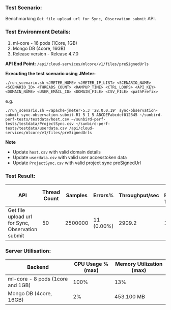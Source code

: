 ### Test Scenario:
Benchmarking `Get file upload url for Sync, Observation submit` API.

### Test Environment Details:
1. ml-core - 16 pods (1Core, 1GB) 
2. Mongo DB (4core, 16GB)
3. Release version - Release 4.7.0

**API End Point:** `/api/cloud-services/mlcore/v1/files/preSignedUrls`

**Executing the test scenario using JMeter:**

```./run_scenario.sh <JMETER_HOME> <JMETER_IP_LIST> <SCENARIO_NAME> <SCENARIO_ID> <THREADS_COUNT> <RAMPUP_TIME> <CTRL_LOOPS> <API_KEY> <DOMAIN_NAME> <USER_EMAIL_ID> <DOMAIN_FILE> <CSV_FILE> <pathPrefix> ```

e.g.

```./run_scenario.sh ~/apache-jmeter-5.3 '28.0.0.19' sync-observation-submit sync-observation-submit-R1 5 1 5 ABCDEFabcdef012345 ~/sunbird-perf-tests/testdata/host.csv ~/sunbird-perf-tests/testdata/ProjectSync.csv ~/sunbird-perf-tests/testdata/userdata.csv /api/cloud-services/mlcore/v1/files/preSignedUrls```

**Note**
- Update `host.csv` with valid domain details
- Update `userdata.csv` with valid user accesstoken data
- Update `ProjectSync.csv` with valid project sync preSignedUrl


### Test Result:
| API           | Thread Count  | Samples  | Errors%   | Throughput/sec  |Avg Resp Time  |   95th pct  |  99th pct   |
| ------------- | ------------- | -------- | --------- | --------------- |---------------|-------------|-------------|
| Get file upload url for Sync, Observation submit  | 50       |  2500000  |  11 (0.00%) | 2909.2       |    16    |   7   |	33.99|


### Server Utilisation:
| Backend          | CPU Usage %(max) | Memory Utilization (max) |
| ------------- | ------------- |------------- |
|ml-core - 8 pods (1core and 1GB)|100%|13%|
|Mongo DB (4core, 16GB)| 2%|453.100 MB |

